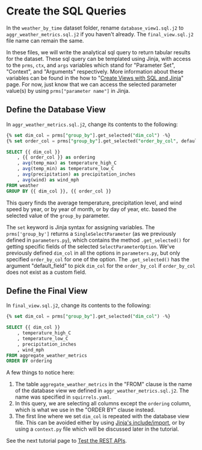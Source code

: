 # Create the SQL Queries

In the `weather_by_time` dataset folder, rename `database_view1.sql.j2` to `aggr_weather_metrics.sql.j2` if you haven't already. The `final_view.sql.j2` file name can remain the same.

In these files, we will write the analytical sql query to return tabular results for the dataset. These sql query can be templated using Jinja, with access to the `prms`, `ctx`, and `args` variables which stand for "Parameter Set", "Context", and "Arguments" respectively. More information about these variables can be found in the how to "[Create Views with SQL and Jinja]" page. For now, just know that we can access the selected parameter value(s) by using `prms["parameter name"]` in Jinja.

## Define the Database View

In `aggr_weather_metrics.sql.j2`, change its contents to the following:

```sql
{% set dim_col = prms["group_by"].get_selected("dim_col") -%}
{% set order_col = prms["group_by"].get_selected("order_by_col", default_field="dim_col") -%}

SELECT {{ dim_col }}
    , {{ order_col }} as ordering
    , avg(temp_max) as temperature_high_C
    , avg(temp_min) as temperature_low_C
    , avg(precipitation) as precipitation_inches
    , avg(wind) as wind_mph
FROM weather
GROUP BY {{ dim_col }}, {{ order_col }}
```

This query finds the average temperature, precipitation level, and wind speed by year, or by year of month, or by day of year, etc. based the selected value of the `group_by` parameter.

The `set` keyword is Jinja syntax for assigning variables. The `prms['group_by']` returns a `SingleSelectParameter` (as we previously defined in `parameters.py`), which contains the method `.get_selected()` for getting specific fields of the selected `SelectParameterOption`. We've previously defined `dim_col` in all the options in `parameters.py`, but only specified `order_by_col` for one of the option. The `.get_selected()` has the argument "default_field" to pick `dim_col` for the `order_by_col` if `order_by_col` does not exist as a custom field.

## Define the Final View

In `final_view.sql.j2`, change its contents to the following:

```sql
{% set dim_col = prms["group_by"].get_selected("dim_col") -%}

SELECT {{ dim_col }}
    , temperature_high_C
    , temperature_low_C
    , precipitation_inches
    , wind_mph
FROM aggregate_weather_metrics
ORDER BY ordering
```

A few things to notice here:

1. The table `aggregate_weather_metrics` in the "FROM" clause is the name of the database view we defined in `aggr_weather_metrics.sql.j2`. The name was specified in `squirrels.yaml`.
2. In this query, we are selecting all columns except the `ordering` column, which is what we use in the "ORDER BY" clause instead.
3. The first line where we set `dim_col` is repeated with the database view file. This can be avoided either by using [Jinja's include/import], or by using a `context.py` file which will be discussed later in the tutorial.

See the next tutorial page to [Test the REST APIs](testapi.md).

[Create Views with SQL and Jinja]: ../how-to/sql-views.md
[Jinja's include/import]: https://ttl255.com/jinja2-tutorial-part-6-include-and-import/
